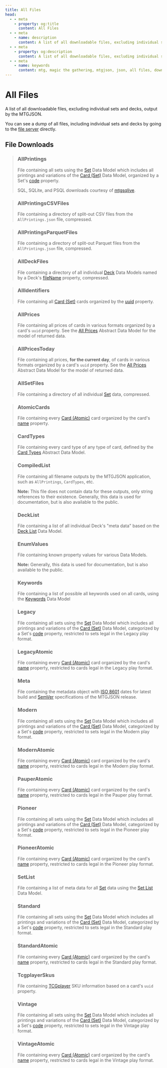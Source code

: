 ```yaml
---
title: All Files
head:
  - - meta
    - property: og:title
      content: All Files
  - - meta
    - name: description
      content: A list of all downloadable files, excluding individual sets and decks, output by the MTGJSON.
  - - meta
    - property: og:description
      content: A list of all downloadable files, excluding individual sets and decks, output by the MTGJSON.
  - - meta
    - name: keywords
      content: mtg, magic the gathering, mtgjson, json, all files, download files
---
```


# All Files

A list of all downloadable files, excluding individual sets and decks, output by the MTGJSON.

You can see a dump of all files, including individual sets and decks by going to the [file server](https://mtgjson.com/api/v5/) directly.

## File Downloads

> ### AllPrintings
>
> File containing all sets using the [Set](/data-models/set/) Data Model which includes all printings and variations of the [Card (Set)](/data-models/card-set/) Data Model, organized by a Set's [code](/data-models/set/#code) property.
>
> SQL, SQLite, and PSQL downloads courtesy of [mtgsqlive](https://github.com/mtgjson/mtgsqlive).
>
> <DownloadNativeSelect fileName='AllPrintings'/>

> ### AllPrintingsCSVFiles
>
> File containing a directory of split-out CSV files from the `AllPrintings.json` file, compressed.
>
> <DownloadNativeSelect fileName='AllPrintingsCSVFiles'/>

> ### AllPrintingsParquetFiles
>
> File containing a directory of split-out Parquet files from the `AllPrintings.json` file, compressed.
>
> <DownloadNativeSelect fileName='AllPrintingsParquetFiles'/>

> ### AllDeckFiles
>
> File containing a directory of all individual [Deck](/data-models/deck/) Data Models named by a Deck's [fileName](/data-models/deck/#filename) property, compressed.
>
> <DownloadNativeSelect fileName='AllDeckFiles'/>

> ### AllIdentifiers
>
> File containing all [Card (Set)](/data-models/card-set/) cards organized by the [uuid](/data-models/card-set/#uuid) property.
>
> <DownloadNativeSelect fileName='AllIdentifiers'/>

> ### AllPrices
>
> File containing all prices of cards in various formats organized by a card's `uuid` property. See the [All Prices](/data-models/all-prices/) Abstract Data Model for the model of returned data.
>
> <DownloadNativeSelect fileName='AllPrices'/>

> ### AllPricesToday
>
> File containing all prices, **for the current day**, of cards in various formats organized by a card's `uuid` property. See the [All Prices](/data-models/all-prices/) Abstract Data Model for the model of returned data.
>
> <DownloadNativeSelect fileName='AllPricesToday'/>

> ### AllSetFiles
>
> File containing a directory of all individual [Set](/data-models/set/) data, compressed.
>
> <DownloadNativeSelect fileName='AllSetFiles'/>

> ### AtomicCards
>
> File containing every [Card (Atomic)](/data-models/card-atomic/) card organized by the card's [name](/data-models/card-atomic/#name) property.
>
> <DownloadNativeSelect fileName='AtomicCards'/>

> ### CardTypes
>
> File containing every card type of any type of card, defined by the [Card Types](/data-models/card-types/) Abstract Data Model.
>
> <DownloadNativeSelect fileName='CardTypes'/>

> ### CompiledList
>
> File containing all filename outputs by the MTGJSON application, such as `AllPrintings`, `CardTypes`, etc.
>
> **Note:** This file does not contain data for these outputs, only string references to their existence. Generally, this data is used for documentation, but is also available to the public.
>
> <DownloadNativeSelect fileName='CompiledList'/>

> ### DeckList
>
> File containing a list of all individual Deck's "meta data" based on the [Deck List](/data-models/deck-list/) Data Model.
>
> <DownloadNativeSelect fileName='DeckList'/>

> ### EnumValues
>
> File containing known property values for various Data Models.
>
> **Note:** Generally, this data is used for documentation, but is also available to the public.
>
> <DownloadNativeSelect fileName='EnumValues'/>

> ### Keywords
>
> File containing a list of possible all keywords used on all cards, using the [Keywords](/data-models/keywords/) Data Model
>
> <DownloadNativeSelect fileName='Keywords'/>

> ### Legacy
>
> File containing all sets using the [Set](/data-models/set/) Data Model which includes all printings and variations of the [Card (Set)](/data-models/card-set/) Data Model, categorized by a Set's [code](/data-models/set/#code) property, restricted to sets legal in the Legacy play format.
>
> <DownloadNativeSelect fileName='Legacy'/>

> ### LegacyAtomic
>
> File containing every [Card (Atomic)](/data-models/card-atomic/) card organized by the card's [name](/data-models/card-atomic/#name) property, restricted to cards legal in the Legacy play format.
>
> <DownloadNativeSelect fileName='LegacyAtomic'/>

> ### Meta
>
> File containing the metadata object with [ISO 8601](https://www.iso.org/iso-8601-date-and-time-format.html) dates for latest build and [SemVer](https://semver.org/) specifications of the MTGJSON release.
>
> <DownloadNativeSelect fileName='Meta'/>

> ### Modern
>
> File containing all sets using the [Set](/data-models/set/) Data Model which includes all printings and variations of the [Card (Set)](/data-models/card-set/) Data Model, categorized by a Set's [code](/data-models/set/#code) property, restricted to sets legal in the Modern play format.
>
> <DownloadNativeSelect fileName='Modern'/>

> ### ModernAtomic
>
> File containing every [Card (Atomic)](/data-models/card-atomic/) card organized by the card's [name](/data-models/card-atomic/#name) property, restricted to cards legal in the Modern play format.
>
> <DownloadNativeSelect fileName='ModernAtomic'/>

> ### PauperAtomic
>
> File containing every [Card (Atomic)](/data-models/card-atomic/) card organized by the card's [name](/data-models/card-atomic/#name) property, restricted to cards legal in the Pauper play format.
>
> <DownloadNativeSelect fileName='PauperAtomic'/>

> ### Pioneer
>
> File containing all sets using the [Set](/data-models/set/) Data Model which includes all printings and variations of the [Card (Set)](/data-models/card-set/) Data Model, categorized by a Set's [code](/data-models/set/#code) property, restricted to sets legal in the Pioneer play format.
>
> <DownloadNativeSelect fileName='Pioneer'/>

> ### PioneerAtomic
>
> File containing every [Card (Atomic)](/data-models/card-atomic/) card organized by the card's [name](/data-models/card-atomic/#name) property, restricted to cards legal in the Pioneer play format.
>
> <DownloadNativeSelect fileName='PioneerAtomic'/>

> ### SetList
>
> File containing a list of meta data for all [Set](/data-models/set/) data using the [Set List](/data-models/set-list/) Data Model.
>
> <DownloadNativeSelect fileName='SetList'/>

> ### Standard
>
> File containing all sets using the [Set](/data-models/set/) Data Model which includes all printings and variations of the [Card (Set)](/data-models/card-set/) Data Model, categorized by a Set's [code](/data-models/set/#code) property, restricted to sets legal in the Standard play format.
>
> <DownloadNativeSelect fileName='Standard'/>

> ### StandardAtomic
>
> File containing every [Card (Atomic)](/data-models/card-atomic/) card organized by the card's [name](/data-models/card-atomic/#name) property, restricted to cards legal in the Standard play format.
>
> <DownloadNativeSelect fileName='StandardAtomic'/>

> ### TcgplayerSkus
>
> File containing [TCGplayer](https://www.tcgplayer.com/?partner=mtgjson&utm_campaign=affiliate&utm_medium=mtgjson&utm_source=mtgjson) SKU information based on a card's `uuid` property.
>
> <DownloadNativeSelect fileName='TcgplayerSkus'/>

> ### Vintage
>
> File containing all sets using the [Set](/data-models/set/) Data Model which includes all printings and variations of the [Card (Set)](/data-models/card-set/) Data Model, categorized by a Set's [code](/data-models/set/#code) property, restricted to sets legal in the Vintage play format.
>
> <DownloadNativeSelect fileName='Vintage'/>

> ### VintageAtomic
>
> File containing every [Card (Atomic)](/data-models/card-atomic/) card organized by the card's [name](/data-models/card-atomic/#name) property, restricted to cards legal in the Vintage play format.
>
> <DownloadNativeSelect fileName='VintageAtomic'/>
